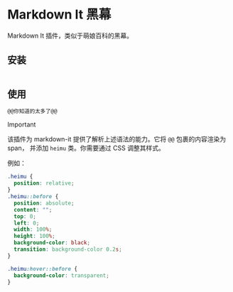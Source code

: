 # Markdown It 黑幕

Markdown It 插件，类似于萌娘百科的黑幕。

## 安装
```shell
```

## 使用
```markdown
@@你知道的太多了@@
```

> [!IMPORTANT]
> 该插件为 markdown-it 提供了解析上述语法的能力。它将 `@@` 包裹的内容渲染为 span，
> 并添加 `heimu` 类。你需要通过 CSS 调整其样式。
> 
> 例如：
> 
> ```css
> .heimu {
>   position: relative;
> }
> .heimu::before {
>   position: absolute;
>   content: "";
>   top: 0;
>   left: 0;
>   width: 100%;
>   height: 100%;
>   background-color: black;
>   transition: background-color 0.2s;
> }
> 
> .heimu:hover::before {
>   background-color: transparent;
> }
> ```